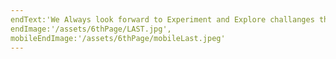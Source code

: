 ```yaml
---
endText:'We Always look forward to Experiment and Explore challanges that can help us to expand our creative boundaries.',
endImage:'/assets/6thPage/LAST.jpg',
mobileEndImage:'/assets/6thPage/mobileLast.jpeg'
---
```

